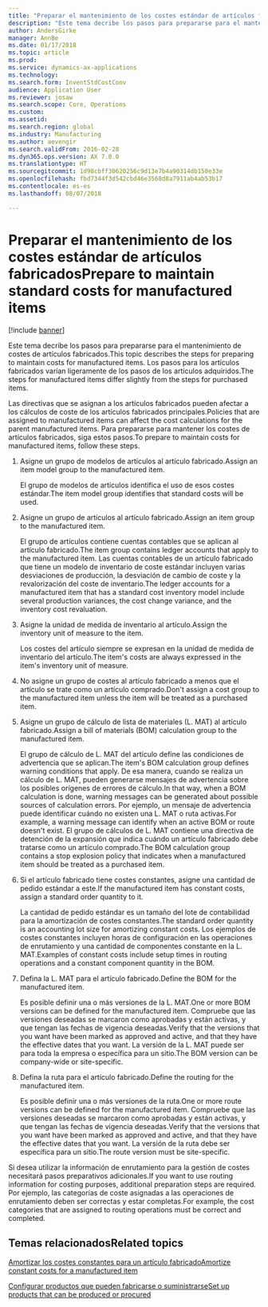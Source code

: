 ```yaml
---
title: "Preparar el mantenimiento de los costes estándar de artículos fabricados"
description: "Este tema decribe los pasos para prepararse para el mantenimiento de costes de artículos fabricados."
author: AndersGirke
manager: AnnBe
ms.date: 01/17/2018
ms.topic: article
ms.prod: 
ms.service: dynamics-ax-applications
ms.technology: 
ms.search.form: InventStdCostConv
audience: Application User
ms.reviewer: josaw
ms.search.scope: Core, Operations
ms.custom: 
ms.assetid: 
ms.search.region: global
ms.industry: Manufacturing
ms.author: aevengir
ms.search.validFrom: 2016-02-28
ms.dyn365.ops.version: AX 7.0.0
ms.translationtype: HT
ms.sourcegitcommit: 1d98cbff30620256c9d13e7b4a90314db150e33e
ms.openlocfilehash: fbd7344f3d542cbd46e3568d8a7911ab4ab53b17
ms.contentlocale: es-es
ms.lasthandoff: 08/07/2018

---
```



# <a name="prepare-to-maintain-standard-costs-for-manufactured-items"></a><span data-ttu-id="7590c-103">Preparar el mantenimiento de los costes estándar de artículos fabricados</span><span class="sxs-lookup"><span data-stu-id="7590c-103">Prepare to maintain standard costs for manufactured items</span></span>

[!include [banner](../includes/banner.md)]

<span data-ttu-id="7590c-104">Este tema decribe los pasos para prepararse para el mantenimiento de costes de artículos fabricados.</span><span class="sxs-lookup"><span data-stu-id="7590c-104">This topic describes the steps for preparing to maintain costs for manufactured items.</span></span> <span data-ttu-id="7590c-105">Los pasos para los artículos fabricados varían ligeramente de los pasos de los artículos adquiridos.</span><span class="sxs-lookup"><span data-stu-id="7590c-105">The steps for manufactured items differ slightly from the steps for purchased items.</span></span>

<span data-ttu-id="7590c-106">Las directivas que se asignan a los artículos fabricados pueden afectar a los cálculos de coste de los artículos fabricados principales.</span><span class="sxs-lookup"><span data-stu-id="7590c-106">Policies that are assigned to manufactured items can affect the cost calculations for the parent manufactured items.</span></span> <span data-ttu-id="7590c-107">Para prepararse para mantener los costes de artículos fabricados, siga estos pasos.</span><span class="sxs-lookup"><span data-stu-id="7590c-107">To prepare to maintain costs for manufactured items, follow these steps.</span></span>

1. <span data-ttu-id="7590c-108">Asigne un grupo de modelos de artículos al artículo fabricado.</span><span class="sxs-lookup"><span data-stu-id="7590c-108">Assign an item model group to the manufactured item.</span></span> 

   <span data-ttu-id="7590c-109">El grupo de modelos de artículos identifica el uso de esos costes estándar.</span><span class="sxs-lookup"><span data-stu-id="7590c-109">The item model group identifies that standard costs will be used.</span></span>

2. <span data-ttu-id="7590c-110">Asigne un grupo de artículos al artículo fabricado.</span><span class="sxs-lookup"><span data-stu-id="7590c-110">Assign an item group to the manufactured item.</span></span> 

   <span data-ttu-id="7590c-111">El grupo de artículos contiene cuentas contables que se aplican al artículo fabricado.</span><span class="sxs-lookup"><span data-stu-id="7590c-111">The item group contains ledger accounts that apply to the manufactured item.</span></span> <span data-ttu-id="7590c-112">Las cuentas contables de un artículo fabricado que tiene un modelo de inventario de coste estándar incluyen varias desviaciones de producción, la desviación de cambio de coste y la revalorización del coste de inventario.</span><span class="sxs-lookup"><span data-stu-id="7590c-112">The ledger accounts for a manufactured item that has a standard cost inventory model include several production variances, the cost change variance, and the inventory cost revaluation.</span></span>

3. <span data-ttu-id="7590c-113">Asigne la unidad de medida de inventario al artículo.</span><span class="sxs-lookup"><span data-stu-id="7590c-113">Assign the inventory unit of measure to the item.</span></span> 

   <span data-ttu-id="7590c-114">Los costes del artículo siempre se expresan en la unidad de medida de inventario del artículo.</span><span class="sxs-lookup"><span data-stu-id="7590c-114">The item's costs are always expressed in the item's inventory unit of measure.</span></span>

4. <span data-ttu-id="7590c-115">No asigne un grupo de costes al artículo fabricado a menos que el artículo se trate como un artículo comprado.</span><span class="sxs-lookup"><span data-stu-id="7590c-115">Don't assign a cost group to the manufactured item unless the item will be treated as a purchased item.</span></span>

5. <span data-ttu-id="7590c-116">Asigne un grupo de cálculo de lista de materiales (L. MAT) al artículo fabricado.</span><span class="sxs-lookup"><span data-stu-id="7590c-116">Assign a bill of materials (BOM) calculation group to the manufactured item.</span></span> 

   <span data-ttu-id="7590c-117">El grupo de cálculo de L. MAT del artículo define las condiciones de advertencia que se aplican.</span><span class="sxs-lookup"><span data-stu-id="7590c-117">The item's BOM calculation group defines warning conditions that apply.</span></span> <span data-ttu-id="7590c-118">De esa manera, cuando se realiza un cálculo de L. MAT, pueden generarse mensajes de advertencia sobre los posibles orígenes de errores de cálculo.</span><span class="sxs-lookup"><span data-stu-id="7590c-118">In that way, when a BOM calculation is done, warning messages can be generated about possible sources of calculation errors.</span></span> <span data-ttu-id="7590c-119">Por ejemplo, un mensaje de advertencia puede identificar cuándo no existen una L. MAT o ruta activas.</span><span class="sxs-lookup"><span data-stu-id="7590c-119">For example, a warning message can identify when an active BOM or route doesn't exist.</span></span> <span data-ttu-id="7590c-120">El grupo de cálculos de L. MAT contiene una directiva de detención de la expansión que indica cuándo un artículo fabricado debe tratarse como un artículo comprado.</span><span class="sxs-lookup"><span data-stu-id="7590c-120">The BOM calculation group contains a stop explosion policy that indicates when a manufactured item should be treated as a purchased item.</span></span>

6. <span data-ttu-id="7590c-121">Si el artículo fabricado tiene costes constantes, asigne una cantidad de pedido estándar a este.</span><span class="sxs-lookup"><span data-stu-id="7590c-121">If the manufactured item has constant costs, assign a standard order quantity to it.</span></span> 

   <span data-ttu-id="7590c-122">La cantidad de pedido estándar es un tamaño del lote de contabilidad para la amortización de costes constantes.</span><span class="sxs-lookup"><span data-stu-id="7590c-122">The standard order quantity is an accounting lot size for amortizing constant costs.</span></span> <span data-ttu-id="7590c-123">Los ejemplos de costes constantes incluyen horas de configuración en las operaciones de enrutamiento y una cantidad de componentes constante en la L. MAT.</span><span class="sxs-lookup"><span data-stu-id="7590c-123">Examples of constant costs include setup times in routing operations and a constant component quantity in the BOM.</span></span>

7. <span data-ttu-id="7590c-124">Defina la L. MAT para el artículo fabricado.</span><span class="sxs-lookup"><span data-stu-id="7590c-124">Define the BOM for the manufactured item.</span></span> 

   <span data-ttu-id="7590c-125">Es posible definir una o más versiones de la L. MAT.</span><span class="sxs-lookup"><span data-stu-id="7590c-125">One or more BOM versions can be defined for the manufactured item.</span></span> <span data-ttu-id="7590c-126">Compruebe que las versiones deseadas se marcaron como aprobadas y están activas, y que tengan las fechas de vigencia deseadas.</span><span class="sxs-lookup"><span data-stu-id="7590c-126">Verify that the versions that you want have been marked as approved and active, and that they have the effective dates that you want.</span></span> <span data-ttu-id="7590c-127">La versión de la L. MAT puede ser para toda la empresa o específica para un sitio.</span><span class="sxs-lookup"><span data-stu-id="7590c-127">The BOM version can be company-wide or site-specific.</span></span>

8. <span data-ttu-id="7590c-128">Defina la ruta para el artículo fabricado.</span><span class="sxs-lookup"><span data-stu-id="7590c-128">Define the routing for the manufactured item.</span></span> 

   <span data-ttu-id="7590c-129">Es posible definir una o más versiones de la ruta.</span><span class="sxs-lookup"><span data-stu-id="7590c-129">One or more route versions can be defined for the manufactured item.</span></span> <span data-ttu-id="7590c-130">Compruebe que las versiones deseadas se marcaron como aprobadas y están activas, y que tengan las fechas de vigencia deseadas.</span><span class="sxs-lookup"><span data-stu-id="7590c-130">Verify that the versions that you want have been marked as approved and active, and that they have the effective dates that you want.</span></span> <span data-ttu-id="7590c-131">La versión de la ruta debe ser específica para un sitio.</span><span class="sxs-lookup"><span data-stu-id="7590c-131">The route version must be site-specific.</span></span>

<span data-ttu-id="7590c-132">Si desea utilizar la información de enrutamiento para la gestión de costes necesitará pasos preparativos adicionales.</span><span class="sxs-lookup"><span data-stu-id="7590c-132">If you want to use routing information for costing purposes, additional preparation steps are required.</span></span> <span data-ttu-id="7590c-133">Por ejemplo, las categorías de coste asignadas a las operaciones de enrutamiento deben ser correctas y estar completas.</span><span class="sxs-lookup"><span data-stu-id="7590c-133">For example, the cost categories that are assigned to routing operations must be correct and completed.</span></span>

<a name="related-topics"></a><span data-ttu-id="7590c-134">Temas relacionados</span><span class="sxs-lookup"><span data-stu-id="7590c-134">Related topics</span></span>
--------

[<span data-ttu-id="7590c-135">Amortizar los costes constantes para un artículo fabricado</span><span class="sxs-lookup"><span data-stu-id="7590c-135">Amortize constant costs for a manufactured item</span></span>](amortize-constant-costs-manufactured-item.md)

[<span data-ttu-id="7590c-136">Configurar productos que pueden fabricarse o suministrarse</span><span class="sxs-lookup"><span data-stu-id="7590c-136">Set up products that can be produced or procured</span></span>](manufactured-items-treated-as-purchased-items.md)


